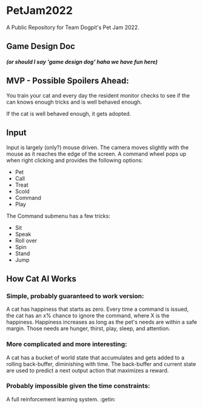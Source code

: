 # PetJam2022
A Public Repository for Team Dogpit's Pet Jam 2022.

## Game Design Doc 
##### (or should I say 'game design *dog*' haha we have fun here)

## MVP - Possible Spoilers Ahead:

You train your cat and every day the resident monitor checks to see if the can knows enough tricks and is well behaved enough.

If the cat is well behaved enough, it gets adopted.

## Input

Input is largely (only?) mouse driven.  The camera moves slightly with the mouse as it reaches the edge of the screen.  A command wheel pops up when right clicking and provides the following options:

- Pet
- Call
- Treat
- Scold
- Command
- Play

The Command submenu has a few tricks:

- Sit
- Speak
- Roll over
- Spin
- Stand
- Jump

## How Cat AI Works

### Simple, probably guaranteed to work version:

A cat has happiness that starts as zero.  Every time a command is issued, the cat has an x% chance to ignore the command, where X is the happiness.
Happiness increases as long as the pet's needs are within a safe margin.  Those needs are hunger, thirst, play, sleep, and attention.

### More complicated and more interesting:

A cat has a bucket of world state that accumulates and gets added to a rolling back-buffer, diminishing with time.  The back-buffer and current state are used to predict a next output action that maximizes a reward.

### Probably impossible given the time constraints:

A full reinforcement learning system.  :getin:



